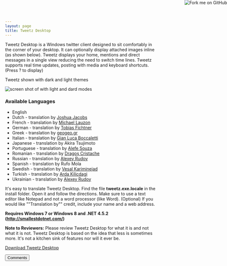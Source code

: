 ```yaml
---
layout: page  
title: Tweetz Desktop
---
```

Tweetz Desktop is a Windows twitter client designed to sit comfortably in the
corner of your desktop. It can optionally display attached images inline (as
shown below). Tweetz displays your home, mentions and direct messages in a
single view reducing the need to switch time lines. Tweetz supports real time
updates, posting with media and keyboard shortcuts. (Press ? to display)

Tweetz shown with dark and light themes

![screen shot of with light and dard modes](https://i.imgur.com/Q5hXzP1.png)

### Available Languages

-   English
-   Dutch - translation by [Joshua Jacobs](https://twitter.com/Racing_Reporter)
-   French - translation by [Michael Lauzon](https://twitter.com/mlauzon)
-   German - translation by [Tobias
    Fichtner](https://twitter.com/tobiasfichtner)
-   Greek - translation by [geogeo.gr](www.geogeo.gr)
-   Italian - translation by [Gian Luca Boccaletti](https://twitter.com/Bokka80)
-   Japanese - translation by Akira Tsujimoto
-   Portuguese - translation by [Alefe Souza](http://twitter.com/alefesouza5)
-   Romanian - translation by [Dragoș Cristache](http://cristache.net/)
-   Russian - translation by [Alexey Rudoy](https://twitter.com/Alex_Rudoy/)
-   Spanish - translation by Rufo Mola
-   Swedish - translation by [Vesal
    Kariminejad](https://twitter.com/TranceMastrOnyx)
-   Turkish - translation by [Arda Kilicdagi](https://twitter.com/ardadev)
-   Ukrainian - translation by [Alexey Rudoy](https://twitter.com/Alex_Rudoy/)

It's easy to translate Tweetz Desktop. Find the file **tweetz.exe.locale** in
the install folder. Open it and follow the directions. Make sure to use a text
editor like Notepad and not a word processor (like Word). (Optional) If you
would like ""Translation by"" credit, include your name and a web address.

**Requires Windows 7 or Windows 8 and .NET 4.5.2
(<http://smallestdotnet.com/>)**

**Note to Reviewers:** Please review Tweetz Desktop for what it is and not what
it is not. Tweetz Desktop is based on the idea that less is sometimes more. It's
not a kitchen sink of features nor will it ever be.

[Download Tweetz Desktop](<https://github.com/mike-ward/tweetz-desktop/releases/latest>)

<button onclick="load_disqus('tweetzdesktop', 'Tweetz Desktop');" class="pure-button">Comments</button>
<div id="disqus_thread"></div>
<a href="https://github.com/mike-ward/tweetz-desktop"><img style="position: absolute; top: 0; right: 0; border: 0;" src="https://camo.githubusercontent.com/652c5b9acfaddf3a9c326fa6bde407b87f7be0f4/68747470733a2f2f73332e616d617a6f6e6177732e636f6d2f6769746875622f726962626f6e732f666f726b6d655f72696768745f6f72616e67655f6666373630302e706e67" alt="Fork me on GitHub" data-canonical-src="https://s3.amazonaws.com/github/ribbons/forkme_right_orange_ff7600.png"></a>
